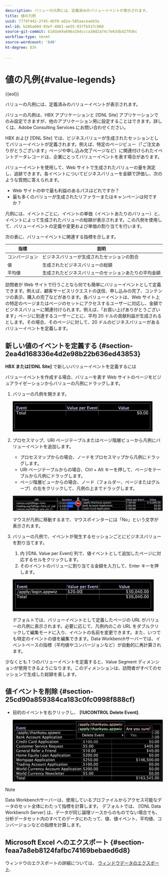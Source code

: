 ```yaml
---
description: バリューの凡例には、定義済みのバリューイベントが表示されます。
title: 値の凡例
uuid: 7779f442-2f45-4bf8-a62a-585aaceaeb3a
exl-id: b28ba604-93ef-4081-ae55-937fb537c068
source-git-commit: b1dda69a606a16dccca30d2a74c7e63dbd27936c
workflow-type: tm+mt
source-wordcount: '648'
ht-degree: 83%

---
```


# 値の凡例{#value-legends}

{{eol}}

バリューの凡例には、定義済みのバリューイベントが表示されます。

バリューの凡例は、HBX アプリケーションと [!DNL Site] アプリケーションでのみ設定できますが、他のアプリケーション用に設定することはできます。詳しくは、Adobe Consulting Services にお問い合わせください。

HBX および [!DNL Site] では、ビジネスバリューが生成されたセッションとしてバリューイベントが定義されます。例えば、特定のページビュー（「ご注文ありがとうございます」ページや申し込み完了ページなど）に関連付けられたイベントデータレコードは、企業にとってバリューイベントを表す場合があります。

バリューイベントを使用して、Web サイトで生成されたバリューの量を測定し、追跡できます。各イベントについてビジネスバリューを金額で評価し、次のような質問に答えられます。

* Web サイトの中で最も利益のあるパスはどれですか？
* 最も多くのバリューが生成されたリファラーまたはキャンペーンは何ですか？

凡例には、イベントごとに、イベントの単価（イベントあたりのバリュー）と、イベントによって生成されたバリューの総額が表示されます。この凡例を使用して、バリューイベントの定義や変更および単価の割り当てを行います。

次の表に、バリューイベントに関連する指標を示します。

| 指標 | 説明 |
|---|---|
| コンバージョン | ビジネスバリューが生成されたセッションの割合 |
| 値 | 生成されたビジネスバリューの総額 |
| 平均値 | 生成されたビジネスバリューのセッションあたりの平均金額 |

訪問者が Web サイトで行うことなら何でも簡単にバリューイベントとして定義できます。例えば、顧客サービスリクエストの送信、申し込みの完了、コンテンツの表示、購入の完了などがあります。各バリューイベントは、Web サイト上の特定のページまたはページのセットにアクセスするユーザーに対応し、金額でビジネスバリューに関連付けられます。例えば、「お買い上げありがとうございます」ページに到達するユーザーごとに、平均 20 ドルの貢献利益が生成されるとします。その場合、そのページに対して、20 ドルのビジネスバリューがあるバリューイベントを定義します。

## 新しい値のイベントを定義する {#section-2ea4d168336e4d2e98b22b636ed43853}

**HBX または[!DNL Site]** で新しいバリューイベントを定義するには

バリューイベントを作成する場合、バリューを表す Web サイトのページをビジュアライゼーションからバリューの凡例にドラッグします。

1. バリューの凡例を開きます。

   ![](assets/lgd_ValueLegend.png)

1. プロセスマップ、URI ページテーブルまたはページ階層ビューから凡例にバリューイベントを追加します。

   * プロセスマップからの場合、ノードをプロセスマップから凡例にドラッグします。
   * URI ページテーブルからの場合、Ctrl + Alt キーを押して、ページをテーブルから凡例にドラッグします。
   * ページ階層ビューからの場合、ノード（フォルダー、ページまたはグループ）の左をクリックして、凡例の上までドラッグします。

   ![](assets/client-leg.png)

   マウスが凡例に移動するまで、マウスポインターには「No」という文字が表示されます。

1. バリューの凡例で、イベントが発生するセッションごとにビジネスバリューを割り当てます。

   1. 内 [!DNL Value per Event] 列で、値イベントとして追加したページに対応するセルをクリックします。
   1. そのイベントのバリューに割り当てる金額を入力して、Enter キーを押します。

   ![](assets/lgd_ValueLegend_Value.png)

   デフォルトでは、バリューイベントとして定義したページの URL がバリューの凡例に表示されます。必要に応じて、凡例内のこの URL をダブルクリックして編集モードに入り、イベントの名前を変更できます。また、いつでも特定のイベントの値を編集できます。Data Workbenchサーバーでは、イベントベースの指標（平均値やコンバージョンなど）が自動的に再計算されます。

少なくとも 1 つのバリューイベントを定義すると、Value Segment ディメンションが使用できるようになります。このディメンションは、訪問者がすべてのセッションで生成した総額を表します。

## 値イベントを削除 {#section-25cd90a859384ca183c0fc0998f888cf}

* 目的のイベントを右クリックし、 **[!UICONTROL Delete Event]**.

   ![](assets/lgd_ValueLegend_deleteEvent.png)

>[!NOTE]
>
>Data Workbenchサーバーは、使用しているプロファイルからアクセス可能なデータのセット全体にわたって指標を計算します。 デフォルトでは、 [!DNL Data Workbench Server] は、データが同じ論理ソースからのものでない場合でも、分析データセット内のすべてのデータにわたって、値、値イベント、平均値、コンバージョンなどの指標を計算します。

## Microsoft Excel へのエクスポート {#section-feaa7a8eb8124fafbc74169bebaed6d8}

ウィンドウのエクスポートの詳細については、 [ウィンドウデータのエクスポート](../../../../home/c-get-started/c-wk-win-wksp/c-exp-win-data.md#concept-8df61d64ed434cc5a499023c44197349).
